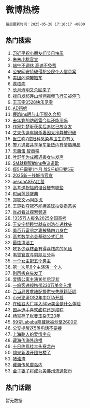 # 微博热榜

`最后更新时间：2025-05-28 17:16:17 +0800`

## 热门搜索

1. [习近平祝小朋友们节日快乐](https://m.weibo.cn/search?containerid=100103type%3D1%26t%3D10%26q%3D%23%E4%B9%A0%E8%BF%91%E5%B9%B3%E7%A5%9D%E5%B0%8F%E6%9C%8B%E5%8F%8B%E4%BB%AC%E8%8A%82%E6%97%A5%E5%BF%AB%E4%B9%90%23&stream_entry_id=51&isnewpage=1&extparam=seat%3D1%26q%3D%2523%25E4%25B9%25A0%25E8%25BF%2591%25E5%25B9%25B3%25E7%25A5%259D%25E5%25B0%258F%25E6%259C%258B%25E5%258F%258B%25E4%25BB%25AC%25E8%258A%2582%25E6%2597%25A5%25E5%25BF%25AB%25E4%25B9%2590%2523%26cate%3D10103%26pos%3D0%26filter_type%3Drealtimehot%26stream_entry_id%3D51%26c_type%3D51%26dgr%3D0%26display_time%3D1748423776%26pre_seqid%3D174842377688291229136)
1. [朱朱小桃官宣](https://m.weibo.cn/search?containerid=100103type%3D1%26t%3D10%26q%3D%23%E6%9C%B1%E6%9C%B1%E5%B0%8F%E6%A1%83%E5%AE%98%E5%AE%A3%23&stream_entry_id=31&isnewpage=1&extparam=seat%3D1%26q%3D%2523%25E6%259C%25B1%25E6%259C%25B1%25E5%25B0%258F%25E6%25A1%2583%25E5%25AE%2598%25E5%25AE%25A3%2523%26realpos%3D1%26pos%3D0%26stream_entry_id%3D31%26band_rank%3D1%26dgr%3D0%26flag%3D1%26filter_type%3Drealtimehot%26lcate%3D5001%26c_type%3D31%26cate%3D5001%26display_time%3D1748423776%26pre_seqid%3D174842377688291229136)
1. [端午不调休 高速不免费](https://m.weibo.cn/search?containerid=100103type%3D1%26t%3D10%26q%3D%E7%AB%AF%E5%8D%88%E4%B8%8D%E8%B0%83%E4%BC%91+%E9%AB%98%E9%80%9F%E4%B8%8D%E5%85%8D%E8%B4%B9&stream_entry_id=31&isnewpage=1&extparam=seat%3D1%26q%3D%25E7%25AB%25AF%25E5%258D%2588%25E4%25B8%258D%25E8%25B0%2583%25E4%25BC%2591%2520%25E9%25AB%2598%25E9%2580%259F%25E4%25B8%258D%25E5%2585%258D%25E8%25B4%25B9%26realpos%3D2%26pos%3D1%26stream_entry_id%3D31%26band_rank%3D2%26dgr%3D0%26flag%3D2%26filter_type%3Drealtimehot%26lcate%3D5001%26c_type%3D31%26cate%3D5001%26display_time%3D1748423776%26pre_seqid%3D174842377688291229136)
1. [公安网安侦破侵犯公民个人信息案](https://m.weibo.cn/search?containerid=100103type%3D1%26t%3D10%26q%3D%23%E5%85%AC%E5%AE%89%E7%BD%91%E5%AE%89%E4%BE%A6%E7%A0%B4%E4%BE%B5%E7%8A%AF%E5%85%AC%E6%B0%91%E4%B8%AA%E4%BA%BA%E4%BF%A1%E6%81%AF%E6%A1%88%23&stream_entry_id=31&isnewpage=1&extparam=seat%3D1%26q%3D%2523%25E5%2585%25AC%25E5%25AE%2589%25E7%25BD%2591%25E5%25AE%2589%25E4%25BE%25A6%25E7%25A0%25B4%25E4%25BE%25B5%25E7%258A%25AF%25E5%2585%25AC%25E6%25B0%2591%25E4%25B8%25AA%25E4%25BA%25BA%25E4%25BF%25A1%25E6%2581%25AF%25E6%25A1%2588%2523%26realpos%3D3%26pos%3D2%26stream_entry_id%3D31%26band_rank%3D3%26dgr%3D0%26flag%3D0%26filter_type%3Drealtimehot%26lcate%3D5001%26c_type%3D31%26cate%3D5001%26display_time%3D1748423776%26pre_seqid%3D174842377688291229136)
1. [美团闪购樊振东](https://m.weibo.cn/search?containerid=100103type%3D1%26t%3D10%26q%3D%23%E7%BE%8E%E5%9B%A2%E9%97%AA%E8%B4%AD%E6%A8%8A%E6%8C%AF%E4%B8%9C%23&stream_entry_id=31&isnewpage=1&extparam=seat%3D1%26q%3D%2523%25E7%25BE%258E%25E5%259B%25A2%25E9%2597%25AA%25E8%25B4%25AD%25E6%25A8%258A%25E6%258C%25AF%25E4%25B8%259C%2523%26dgr%3D0%26pos%3D3%26stream_entry_id%3D31%26band_rank%3D4%26adid%3D287794%26is_ad_pos%3D1%26lcate%3D5001%26topic_ad%3D1%26filter_type%3Drealtimehot%26c_type%3D31%26cate%3D5001%26display_time%3D1748423776%26pre_seqid%3D174842377688291229136)
1. [荔枝病](https://m.weibo.cn/search?containerid=100103type%3D1%26t%3D10%26q%3D%E8%8D%94%E6%9E%9D%E7%97%85&stream_entry_id=31&isnewpage=1&extparam=seat%3D1%26q%3D%25E8%258D%2594%25E6%259E%259D%25E7%2597%2585%26realpos%3D4%26pos%3D4%26stream_entry_id%3D31%26band_rank%3D4%26dgr%3D0%26flag%3D2%26filter_type%3Drealtimehot%26lcate%3D5001%26c_type%3D31%26cate%3D5001%26display_time%3D1748423776%26pre_seqid%3D174842377688291229136)
1. [长月烬明又杀回来了](https://m.weibo.cn/search?containerid=100103type%3D1%26t%3D10%26q%3D%E9%95%BF%E6%9C%88%E7%83%AC%E6%98%8E%E5%8F%88%E6%9D%80%E5%9B%9E%E6%9D%A5%E4%BA%86&stream_entry_id=31&isnewpage=1&extparam=seat%3D1%26q%3D%25E9%2595%25BF%25E6%259C%2588%25E7%2583%25AC%25E6%2598%258E%25E5%258F%2588%25E6%259D%2580%25E5%259B%259E%25E6%259D%25A5%25E4%25BA%2586%26realpos%3D5%26pos%3D5%26stream_entry_id%3D31%26band_rank%3D5%26dgr%3D0%26flag%3D2%26filter_type%3Drealtimehot%26lcate%3D5001%26c_type%3D31%26cate%3D5001%26display_time%3D1748423776%26pre_seqid%3D174842377688291229136)
1. [擅自发祁连山滑翔视频飞行员被停飞](https://m.weibo.cn/search?containerid=100103type%3D1%26t%3D10%26q%3D%23%E6%93%85%E8%87%AA%E5%8F%91%E7%A5%81%E8%BF%9E%E5%B1%B1%E6%BB%91%E7%BF%94%E8%A7%86%E9%A2%91%E9%A3%9E%E8%A1%8C%E5%91%98%E8%A2%AB%E5%81%9C%E9%A3%9E%23&stream_entry_id=31&isnewpage=1&extparam=seat%3D1%26q%3D%2523%25E6%2593%2585%25E8%2587%25AA%25E5%258F%2591%25E7%25A5%2581%25E8%25BF%259E%25E5%25B1%25B1%25E6%25BB%2591%25E7%25BF%2594%25E8%25A7%2586%25E9%25A2%2591%25E9%25A3%259E%25E8%25A1%258C%25E5%2591%2598%25E8%25A2%25AB%25E5%2581%259C%25E9%25A3%259E%2523%26realpos%3D6%26pos%3D6%26stream_entry_id%3D31%26band_rank%3D6%26dgr%3D0%26flag%3D1%26filter_type%3Drealtimehot%26lcate%3D5001%26c_type%3D31%26cate%3D5001%26display_time%3D1748423776%26pre_seqid%3D174842377688291229136)
1. [王玉雯0528快乐见雯](https://m.weibo.cn/search?containerid=100103type%3D1%26t%3D10%26q%3D%23%E7%8E%8B%E7%8E%89%E9%9B%AF0528%E5%BF%AB%E4%B9%90%E8%A7%81%E9%9B%AF%23&stream_entry_id=31&isnewpage=1&extparam=seat%3D1%26q%3D%2523%25E7%258E%258B%25E7%258E%2589%25E9%259B%25AF0528%25E5%25BF%25AB%25E4%25B9%2590%25E8%25A7%2581%25E9%259B%25AF%2523%26dgr%3D0%26pos%3D7%26stream_entry_id%3D31%26band_rank%3D7%26is_ad_pos%3D1%26lcate%3D5001%26filter_type%3Drealtimehot%26adid%3D287885%26c_type%3D31%26cate%3D5001%26display_time%3D1748423776%26pre_seqid%3D174842377688291229136)
1. [AD钙奶](https://m.weibo.cn/search?containerid=100103type%3D1%26t%3D10%26q%3DAD%E9%92%99%E5%A5%B6&stream_entry_id=31&isnewpage=1&extparam=seat%3D1%26q%3DAD%25E9%2592%2599%25E5%25A5%25B6%26realpos%3D7%26pos%3D8%26stream_entry_id%3D31%26band_rank%3D7%26dgr%3D0%26flag%3D0%26filter_type%3Drealtimehot%26lcate%3D5001%26c_type%3D31%26cate%3D5001%26display_time%3D1748423776%26pre_seqid%3D174842377688291229136)
1. [鹿晗ins晒与山下智久合照](https://m.weibo.cn/search?containerid=100103type%3D1%26t%3D10%26q%3D%23%E9%B9%BF%E6%99%97ins%E6%99%92%E4%B8%8E%E5%B1%B1%E4%B8%8B%E6%99%BA%E4%B9%85%E5%90%88%E7%85%A7%23&stream_entry_id=31&isnewpage=1&extparam=seat%3D1%26q%3D%2523%25E9%25B9%25BF%25E6%2599%2597ins%25E6%2599%2592%25E4%25B8%258E%25E5%25B1%25B1%25E4%25B8%258B%25E6%2599%25BA%25E4%25B9%2585%25E5%2590%2588%25E7%2585%25A7%2523%26realpos%3D8%26pos%3D9%26stream_entry_id%3D31%26band_rank%3D8%26dgr%3D0%26flag%3D2%26filter_type%3Drealtimehot%26lcate%3D5001%26c_type%3D31%26cate%3D5001%26display_time%3D1748423776%26pre_seqid%3D174842377688291229136)
1. [去年剩的防晒霜今年还能用吗](https://m.weibo.cn/search?containerid=100103type%3D1%26t%3D10%26q%3D%23%E5%8E%BB%E5%B9%B4%E5%89%A9%E7%9A%84%E9%98%B2%E6%99%92%E9%9C%9C%E4%BB%8A%E5%B9%B4%E8%BF%98%E8%83%BD%E7%94%A8%E5%90%97%23&stream_entry_id=31&isnewpage=1&extparam=seat%3D1%26q%3D%2523%25E5%258E%25BB%25E5%25B9%25B4%25E5%2589%25A9%25E7%259A%2584%25E9%2598%25B2%25E6%2599%2592%25E9%259C%259C%25E4%25BB%258A%25E5%25B9%25B4%25E8%25BF%2598%25E8%2583%25BD%25E7%2594%25A8%25E5%2590%2597%2523%26realpos%3D9%26pos%3D10%26stream_entry_id%3D31%26band_rank%3D9%26dgr%3D0%26flag%3D0%26filter_type%3Drealtimehot%26lcate%3D5001%26c_type%3D31%26cate%3D5001%26display_time%3D1748423776%26pre_seqid%3D174842377688291229136)
1. [作家刘楚昕获奖后追忆已故女友](https://m.weibo.cn/search?containerid=100103type%3D1%26t%3D10%26q%3D%23%E4%BD%9C%E5%AE%B6%E5%88%98%E6%A5%9A%E6%98%95%E8%8E%B7%E5%A5%96%E5%90%8E%E8%BF%BD%E5%BF%86%E5%B7%B2%E6%95%85%E5%A5%B3%E5%8F%8B%23&stream_entry_id=31&isnewpage=1&extparam=seat%3D1%26q%3D%2523%25E4%25BD%259C%25E5%25AE%25B6%25E5%2588%2598%25E6%25A5%259A%25E6%2598%2595%25E8%258E%25B7%25E5%25A5%2596%25E5%2590%258E%25E8%25BF%25BD%25E5%25BF%2586%25E5%25B7%25B2%25E6%2595%2585%25E5%25A5%25B3%25E5%258F%258B%2523%26realpos%3D10%26pos%3D11%26stream_entry_id%3D31%26band_rank%3D10%26dgr%3D0%26flag%3D1%26filter_type%3Drealtimehot%26lcate%3D5001%26c_type%3D31%26cate%3D5001%26display_time%3D1748423776%26pre_seqid%3D174842377688291229136)
1. [丈夫伪造车祸杀妻因太冷静被识破](https://m.weibo.cn/search?containerid=100103type%3D1%26t%3D10%26q%3D%23%E4%B8%88%E5%A4%AB%E4%BC%AA%E9%80%A0%E8%BD%A6%E7%A5%B8%E6%9D%80%E5%A6%BB%E5%9B%A0%E5%A4%AA%E5%86%B7%E9%9D%99%E8%A2%AB%E8%AF%86%E7%A0%B4%23&stream_entry_id=31&isnewpage=1&extparam=seat%3D1%26q%3D%2523%25E4%25B8%2588%25E5%25A4%25AB%25E4%25BC%25AA%25E9%2580%25A0%25E8%25BD%25A6%25E7%25A5%25B8%25E6%259D%2580%25E5%25A6%25BB%25E5%259B%25A0%25E5%25A4%25AA%25E5%2586%25B7%25E9%259D%2599%25E8%25A2%25AB%25E8%25AF%2586%25E7%25A0%25B4%2523%26realpos%3D11%26pos%3D12%26stream_entry_id%3D31%26band_rank%3D11%26dgr%3D0%26flag%3D1%26filter_type%3Drealtimehot%26lcate%3D5001%26c_type%3D31%26cate%3D5001%26display_time%3D1748423776%26pre_seqid%3D174842377688291229136)
1. [医生称7成妇科感染与卫生巾有关](https://m.weibo.cn/search?containerid=100103type%3D1%26t%3D10%26q%3D%23%E5%8C%BB%E7%94%9F%E7%A7%B07%E6%88%90%E5%A6%87%E7%A7%91%E6%84%9F%E6%9F%93%E4%B8%8E%E5%8D%AB%E7%94%9F%E5%B7%BE%E6%9C%89%E5%85%B3%23&stream_entry_id=31&isnewpage=1&extparam=seat%3D1%26q%3D%2523%25E5%258C%25BB%25E7%2594%259F%25E7%25A7%25B07%25E6%2588%2590%25E5%25A6%2587%25E7%25A7%2591%25E6%2584%259F%25E6%259F%2593%25E4%25B8%258E%25E5%258D%25AB%25E7%2594%259F%25E5%25B7%25BE%25E6%259C%2589%25E5%2585%25B3%2523%26realpos%3D12%26pos%3D13%26stream_entry_id%3D31%26band_rank%3D12%26dgr%3D0%26flag%3D0%26filter_type%3Drealtimehot%26lcate%3D5001%26c_type%3D31%26cate%3D5001%26display_time%3D1748423776%26pre_seqid%3D174842377688291229136)
1. [警方通报共享单车坐垫内有情趣用品](https://m.weibo.cn/search?containerid=100103type%3D1%26t%3D10%26q%3D%23%E8%AD%A6%E6%96%B9%E9%80%9A%E6%8A%A5%E5%85%B1%E4%BA%AB%E5%8D%95%E8%BD%A6%E5%9D%90%E5%9E%AB%E5%86%85%E6%9C%89%E6%83%85%E8%B6%A3%E7%94%A8%E5%93%81%23&stream_entry_id=31&isnewpage=1&extparam=seat%3D1%26q%3D%2523%25E8%25AD%25A6%25E6%2596%25B9%25E9%2580%259A%25E6%258A%25A5%25E5%2585%25B1%25E4%25BA%25AB%25E5%258D%2595%25E8%25BD%25A6%25E5%259D%2590%25E5%259E%25AB%25E5%2586%2585%25E6%259C%2589%25E6%2583%2585%25E8%25B6%25A3%25E7%2594%25A8%25E5%2593%2581%2523%26realpos%3D13%26pos%3D14%26stream_entry_id%3D31%26band_rank%3D13%26dgr%3D0%26flag%3D0%26filter_type%3Drealtimehot%26lcate%3D5001%26c_type%3D31%26cate%3D5001%26display_time%3D1748423776%26pre_seqid%3D174842377688291229136)
1. [无菌蛋 智商税](https://m.weibo.cn/search?containerid=100103type%3D1%26t%3D10%26q%3D%E6%97%A0%E8%8F%8C%E8%9B%8B+%E6%99%BA%E5%95%86%E7%A8%8E&stream_entry_id=31&isnewpage=1&extparam=seat%3D1%26q%3D%25E6%2597%25A0%25E8%258F%258C%25E8%259B%258B%2520%25E6%2599%25BA%25E5%2595%2586%25E7%25A8%258E%26realpos%3D14%26pos%3D15%26stream_entry_id%3D31%26band_rank%3D14%26dgr%3D0%26flag%3D0%26filter_type%3Drealtimehot%26lcate%3D5001%26c_type%3D31%26cate%3D5001%26display_time%3D1748423776%26pre_seqid%3D174842377688291229136)
1. [叶舒华为成都遇害女生发声](https://m.weibo.cn/search?containerid=100103type%3D1%26t%3D10%26q%3D%23%E5%8F%B6%E8%88%92%E5%8D%8E%E4%B8%BA%E6%88%90%E9%83%BD%E9%81%87%E5%AE%B3%E5%A5%B3%E7%94%9F%E5%8F%91%E5%A3%B0%23&stream_entry_id=31&isnewpage=1&extparam=seat%3D1%26q%3D%2523%25E5%258F%25B6%25E8%2588%2592%25E5%258D%258E%25E4%25B8%25BA%25E6%2588%2590%25E9%2583%25BD%25E9%2581%2587%25E5%25AE%25B3%25E5%25A5%25B3%25E7%2594%259F%25E5%258F%2591%25E5%25A3%25B0%2523%26realpos%3D15%26pos%3D16%26stream_entry_id%3D31%26band_rank%3D15%26dgr%3D0%26flag%3D1%26filter_type%3Drealtimehot%26lcate%3D5001%26c_type%3D31%26cate%3D5001%26display_time%3D1748423776%26pre_seqid%3D174842377688291229136)
1. [SM就柳智敏ins争议道歉](https://m.weibo.cn/search?containerid=100103type%3D1%26t%3D10%26q%3D%23SM%E5%B0%B1%E6%9F%B3%E6%99%BA%E6%95%8Fins%E4%BA%89%E8%AE%AE%E9%81%93%E6%AD%89%23&stream_entry_id=31&isnewpage=1&extparam=seat%3D1%26q%3D%2523SM%25E5%25B0%25B1%25E6%259F%25B3%25E6%2599%25BA%25E6%2595%258Fins%25E4%25BA%2589%25E8%25AE%25AE%25E9%2581%2593%25E6%25AD%2589%2523%26realpos%3D16%26pos%3D17%26stream_entry_id%3D31%26band_rank%3D16%26dgr%3D0%26flag%3D0%26filter_type%3Drealtimehot%26lcate%3D5001%26c_type%3D31%26cate%3D5001%26display_time%3D1748423776%26pre_seqid%3D174842377688291229136)
1. [瘦5斤需要1个月 胖5斤却只要5天](https://m.weibo.cn/search?containerid=100103type%3D1%26t%3D10%26q%3D%E7%98%A65%E6%96%A4%E9%9C%80%E8%A6%811%E4%B8%AA%E6%9C%88+%E8%83%965%E6%96%A4%E5%8D%B4%E5%8F%AA%E8%A6%815%E5%A4%A9&stream_entry_id=31&isnewpage=1&extparam=seat%3D1%26q%3D%25E7%2598%25A65%25E6%2596%25A4%25E9%259C%2580%25E8%25A6%25811%25E4%25B8%25AA%25E6%259C%2588%2520%25E8%2583%25965%25E6%2596%25A4%25E5%258D%25B4%25E5%258F%25AA%25E8%25A6%25815%25E5%25A4%25A9%26realpos%3D17%26pos%3D18%26stream_entry_id%3D31%26band_rank%3D17%26dgr%3D0%26flag%3D0%26filter_type%3Drealtimehot%26lcate%3D5001%26c_type%3D31%26cate%3D5001%26display_time%3D1748423776%26pre_seqid%3D174842377688291229136)
1. [2025新一线城市官宣](https://m.weibo.cn/search?containerid=100103type%3D1%26t%3D10%26q%3D%232025%E6%96%B0%E4%B8%80%E7%BA%BF%E5%9F%8E%E5%B8%82%E5%AE%98%E5%AE%A3%23&stream_entry_id=31&isnewpage=1&extparam=seat%3D1%26q%3D%25232025%25E6%2596%25B0%25E4%25B8%2580%25E7%25BA%25BF%25E5%259F%258E%25E5%25B8%2582%25E5%25AE%2598%25E5%25AE%25A3%2523%26realpos%3D18%26pos%3D19%26stream_entry_id%3D31%26band_rank%3D18%26dgr%3D0%26flag%3D0%26filter_type%3Drealtimehot%26lcate%3D5001%26c_type%3D31%26cate%3D5001%26display_time%3D1748423776%26pre_seqid%3D174842377688291229136)
1. [aespaASEA红毯](https://m.weibo.cn/search?containerid=100103type%3D1%26t%3D10%26q%3D%23aespaASEA%E7%BA%A2%E6%AF%AF%23&stream_entry_id=31&isnewpage=1&extparam=seat%3D1%26q%3D%2523aespaASEA%25E7%25BA%25A2%25E6%25AF%25AF%2523%26realpos%3D19%26pos%3D20%26stream_entry_id%3D31%26band_rank%3D19%26dgr%3D0%26flag%3D1%26filter_type%3Drealtimehot%26lcate%3D5001%26c_type%3D31%26cate%3D5001%26display_time%3D1748423776%26pre_seqid%3D174842377688291229136)
1. [高考送祝福的谐音梗有哪些](https://m.weibo.cn/search?containerid=100103type%3D1%26t%3D10%26q%3D%23%E9%AB%98%E8%80%83%E9%80%81%E7%A5%9D%E7%A6%8F%E7%9A%84%E8%B0%90%E9%9F%B3%E6%A2%97%E6%9C%89%E5%93%AA%E4%BA%9B%23&stream_entry_id=31&isnewpage=1&extparam=seat%3D1%26q%3D%2523%25E9%25AB%2598%25E8%2580%2583%25E9%2580%2581%25E7%25A5%259D%25E7%25A6%258F%25E7%259A%2584%25E8%25B0%2590%25E9%259F%25B3%25E6%25A2%2597%25E6%259C%2589%25E5%2593%25AA%25E4%25BA%259B%2523%26realpos%3D20%26pos%3D21%26stream_entry_id%3D31%26band_rank%3D20%26is_ai_ask%3D1%26dgr%3D0%26flag%3D1%26filter_type%3Drealtimehot%26lcate%3D5001%26c_type%3D31%26cate%3D5001%26display_time%3D1748423776%26pre_seqid%3D174842377688291229136)
1. [时尚芭莎盛典](https://m.weibo.cn/search?containerid=100103type%3D1%26t%3D10%26q%3D%E6%97%B6%E5%B0%9A%E8%8A%AD%E8%8E%8E%E7%9B%9B%E5%85%B8&stream_entry_id=31&isnewpage=1&extparam=seat%3D1%26q%3D%25E6%2597%25B6%25E5%25B0%259A%25E8%258A%25AD%25E8%258E%258E%25E7%259B%259B%25E5%2585%25B8%26realpos%3D21%26pos%3D22%26stream_entry_id%3D31%26band_rank%3D21%26dgr%3D0%26flag%3D0%26filter_type%3Drealtimehot%26lcate%3D5001%26c_type%3D31%26cate%3D5001%26display_time%3D1748423776%26pre_seqid%3D174842377688291229136)
1. [郑钦文vs阿朗戈](https://m.weibo.cn/search?containerid=100103type%3D1%26t%3D10%26q%3D%23%E9%83%91%E9%92%A6%E6%96%87vs%E9%98%BF%E6%9C%97%E6%88%88%23&stream_entry_id=31&isnewpage=1&extparam=seat%3D1%26q%3D%2523%25E9%2583%2591%25E9%2592%25A6%25E6%2596%2587vs%25E9%2598%25BF%25E6%259C%2597%25E6%2588%2588%2523%26realpos%3D22%26pos%3D23%26stream_entry_id%3D31%26band_rank%3D22%26dgr%3D0%26flag%3D1%26filter_type%3Drealtimehot%26lcate%3D5001%26c_type%3D31%26cate%3D5001%26display_time%3D1748423776%26pre_seqid%3D174842377688291229136)
1. [王楚钦夺冠不能掩盖球拍受损恶劣](https://m.weibo.cn/search?containerid=100103type%3D1%26t%3D10%26q%3D%23%E7%8E%8B%E6%A5%9A%E9%92%A6%E5%A4%BA%E5%86%A0%E4%B8%8D%E8%83%BD%E6%8E%A9%E7%9B%96%E7%90%83%E6%8B%8D%E5%8F%97%E6%8D%9F%E6%81%B6%E5%8A%A3%23&stream_entry_id=31&isnewpage=1&extparam=seat%3D1%26q%3D%2523%25E7%258E%258B%25E6%25A5%259A%25E9%2592%25A6%25E5%25A4%25BA%25E5%2586%25A0%25E4%25B8%258D%25E8%2583%25BD%25E6%258E%25A9%25E7%259B%2596%25E7%2590%2583%25E6%258B%258D%25E5%258F%2597%25E6%258D%259F%25E6%2581%25B6%25E5%258A%25A3%2523%26realpos%3D23%26pos%3D24%26stream_entry_id%3D31%26band_rank%3D23%26dgr%3D0%26flag%3D0%26filter_type%3Drealtimehot%26lcate%3D5001%26c_type%3D31%26cate%3D5001%26display_time%3D1748423776%26pre_seqid%3D174842377688291229136)
1. [肖战看过探索频道](https://m.weibo.cn/search?containerid=100103type%3D1%26t%3D10%26q%3D%23%E8%82%96%E6%88%98%E7%9C%8B%E8%BF%87%E6%8E%A2%E7%B4%A2%E9%A2%91%E9%81%93%23&stream_entry_id=31&isnewpage=1&extparam=seat%3D1%26q%3D%2523%25E8%2582%2596%25E6%2588%2598%25E7%259C%258B%25E8%25BF%2587%25E6%258E%25A2%25E7%25B4%25A2%25E9%25A2%2591%25E9%2581%2593%2523%26realpos%3D24%26pos%3D25%26stream_entry_id%3D31%26band_rank%3D24%26dgr%3D0%26flag%3D1%26filter_type%3Drealtimehot%26lcate%3D5001%26c_type%3D31%26cate%3D5001%26display_time%3D1748423776%26pre_seqid%3D174842377688291229136)
1. [1335万人报名2025全国高考](https://m.weibo.cn/search?containerid=100103type%3D1%26t%3D10%26q%3D%231335%E4%B8%87%E4%BA%BA%E6%8A%A5%E5%90%8D2025%E5%85%A8%E5%9B%BD%E9%AB%98%E8%80%83%23&stream_entry_id=31&isnewpage=1&extparam=seat%3D1%26q%3D%25231335%25E4%25B8%2587%25E4%25BA%25BA%25E6%258A%25A5%25E5%2590%258D2025%25E5%2585%25A8%25E5%259B%25BD%25E9%25AB%2598%25E8%2580%2583%2523%26realpos%3D25%26pos%3D26%26stream_entry_id%3D31%26band_rank%3D25%26dgr%3D0%26flag%3D0%26filter_type%3Drealtimehot%26lcate%3D5001%26c_type%3D31%26cate%3D5001%26display_time%3D1748423776%26pre_seqid%3D174842377688291229136)
1. [王安宇想睡觉就有刘浩存递枕头](https://m.weibo.cn/search?containerid=100103type%3D1%26t%3D10%26q%3D%E7%8E%8B%E5%AE%89%E5%AE%87%E6%83%B3%E7%9D%A1%E8%A7%89%E5%B0%B1%E6%9C%89%E5%88%98%E6%B5%A9%E5%AD%98%E9%80%92%E6%9E%95%E5%A4%B4&stream_entry_id=31&isnewpage=1&extparam=seat%3D1%26q%3D%25E7%258E%258B%25E5%25AE%2589%25E5%25AE%2587%25E6%2583%25B3%25E7%259D%25A1%25E8%25A7%2589%25E5%25B0%25B1%25E6%259C%2589%25E5%2588%2598%25E6%25B5%25A9%25E5%25AD%2598%25E9%2580%2592%25E6%259E%2595%25E5%25A4%25B4%26realpos%3D26%26pos%3D27%26stream_entry_id%3D31%26band_rank%3D26%26dgr%3D0%26flag%3D1%26filter_type%3Drealtimehot%26lcate%3D5001%26c_type%3D31%26cate%3D5001%26display_time%3D1748423776%26pre_seqid%3D174842377688291229136)
1. [美百万富翁之妻被捅四刀身亡](https://m.weibo.cn/search?containerid=100103type%3D1%26t%3D10%26q%3D%E7%BE%8E%E7%99%BE%E4%B8%87%E5%AF%8C%E7%BF%81%E4%B9%8B%E5%A6%BB%E8%A2%AB%E6%8D%85%E5%9B%9B%E5%88%80%E8%BA%AB%E4%BA%A1&stream_entry_id=31&isnewpage=1&extparam=seat%3D1%26q%3D%25E7%25BE%258E%25E7%2599%25BE%25E4%25B8%2587%25E5%25AF%258C%25E7%25BF%2581%25E4%25B9%258B%25E5%25A6%25BB%25E8%25A2%25AB%25E6%258D%2585%25E5%259B%259B%25E5%2588%2580%25E8%25BA%25AB%25E4%25BA%25A1%26realpos%3D27%26pos%3D28%26stream_entry_id%3D31%26band_rank%3D27%26dgr%3D0%26flag%3D1%26filter_type%3Drealtimehot%26lcate%3D5001%26c_type%3D31%26cate%3D5001%26display_time%3D1748423776%26pre_seqid%3D174842377688291229136)
1. [高考数学必会基础公式汇总](https://m.weibo.cn/search?containerid=100103type%3D1%26t%3D10%26q%3D%E9%AB%98%E8%80%83%E6%95%B0%E5%AD%A6%E5%BF%85%E4%BC%9A%E5%9F%BA%E7%A1%80%E5%85%AC%E5%BC%8F%E6%B1%87%E6%80%BB&stream_entry_id=31&isnewpage=1&extparam=seat%3D1%26q%3D%25E9%25AB%2598%25E8%2580%2583%25E6%2595%25B0%25E5%25AD%25A6%25E5%25BF%2585%25E4%25BC%259A%25E5%259F%25BA%25E7%25A1%2580%25E5%2585%25AC%25E5%25BC%258F%25E6%25B1%2587%25E6%2580%25BB%26realpos%3D28%26pos%3D29%26stream_entry_id%3D31%26band_rank%3D28%26dgr%3D0%26flag%3D1%26filter_type%3Drealtimehot%26lcate%3D5001%26c_type%3D31%26cate%3D5001%26display_time%3D1748423776%26pre_seqid%3D174842377688291229136)
1. [最炫清洁工](https://m.weibo.cn/search?containerid=100103type%3D1%26t%3D10%26q%3D%E6%9C%80%E7%82%AB%E6%B8%85%E6%B4%81%E5%B7%A5&stream_entry_id=31&isnewpage=1&extparam=seat%3D1%26q%3D%25E6%259C%2580%25E7%2582%25AB%25E6%25B8%2585%25E6%25B4%2581%25E5%25B7%25A5%26realpos%3D29%26pos%3D30%26stream_entry_id%3D31%26band_rank%3D29%26dgr%3D0%26flag%3D1%26filter_type%3Drealtimehot%26lcate%3D5001%26c_type%3D31%26cate%3D5001%26display_time%3D1748423776%26pre_seqid%3D174842377688291229136)
1. [吃多少荔枝会有得荔枝病的风险](https://m.weibo.cn/search?containerid=100103type%3D1%26t%3D10%26q%3D%E5%90%83%E5%A4%9A%E5%B0%91%E8%8D%94%E6%9E%9D%E4%BC%9A%E6%9C%89%E5%BE%97%E8%8D%94%E6%9E%9D%E7%97%85%E7%9A%84%E9%A3%8E%E9%99%A9&stream_entry_id=31&isnewpage=1&extparam=seat%3D1%26q%3D%25E5%2590%2583%25E5%25A4%259A%25E5%25B0%2591%25E8%258D%2594%25E6%259E%259D%25E4%25BC%259A%25E6%259C%2589%25E5%25BE%2597%25E8%258D%2594%25E6%259E%259D%25E7%2597%2585%25E7%259A%2584%25E9%25A3%258E%25E9%2599%25A9%26realpos%3D30%26pos%3D31%26stream_entry_id%3D31%26band_rank%3D30%26is_ai_ask%3D1%26dgr%3D0%26flag%3D1%26filter_type%3Drealtimehot%26lcate%3D5001%26c_type%3D31%26cate%3D5001%26display_time%3D1748423776%26pre_seqid%3D174842377688291229136)
1. [韦雪官宣与男朋友分手](https://m.weibo.cn/search?containerid=100103type%3D1%26t%3D10%26q%3D%23%E9%9F%A6%E9%9B%AA%E5%AE%98%E5%AE%A3%E4%B8%8E%E7%94%B7%E6%9C%8B%E5%8F%8B%E5%88%86%E6%89%8B%23&stream_entry_id=31&isnewpage=1&extparam=seat%3D1%26q%3D%2523%25E9%259F%25A6%25E9%259B%25AA%25E5%25AE%2598%25E5%25AE%25A3%25E4%25B8%258E%25E7%2594%25B7%25E6%259C%258B%25E5%258F%258B%25E5%2588%2586%25E6%2589%258B%2523%26realpos%3D31%26pos%3D32%26stream_entry_id%3D31%26band_rank%3D31%26dgr%3D0%26flag%3D0%26filter_type%3Drealtimehot%26lcate%3D5001%26c_type%3D31%26cate%3D5001%26display_time%3D1748423776%26pre_seqid%3D174842377688291229136)
1. [一个女主配五个男主](https://m.weibo.cn/search?containerid=100103type%3D1%26t%3D10%26q%3D%E4%B8%80%E4%B8%AA%E5%A5%B3%E4%B8%BB%E9%85%8D%E4%BA%94%E4%B8%AA%E7%94%B7%E4%B8%BB&stream_entry_id=31&isnewpage=1&extparam=seat%3D1%26q%3D%25E4%25B8%2580%25E4%25B8%25AA%25E5%25A5%25B3%25E4%25B8%25BB%25E9%2585%258D%25E4%25BA%2594%25E4%25B8%25AA%25E7%2594%25B7%25E4%25B8%25BB%26realpos%3D32%26pos%3D33%26stream_entry_id%3D31%26band_rank%3D32%26dgr%3D0%26flag%3D1%26filter_type%3Drealtimehot%26lcate%3D5001%26c_type%3D31%26cate%3D5001%26display_time%3D1748423776%26pre_seqid%3D174842377688291229136)
1. [第一次见6个主演演一个人](https://m.weibo.cn/search?containerid=100103type%3D1%26t%3D10%26q%3D%E7%AC%AC%E4%B8%80%E6%AC%A1%E8%A7%816%E4%B8%AA%E4%B8%BB%E6%BC%94%E6%BC%94%E4%B8%80%E4%B8%AA%E4%BA%BA&stream_entry_id=31&isnewpage=1&extparam=seat%3D1%26q%3D%25E7%25AC%25AC%25E4%25B8%2580%25E6%25AC%25A1%25E8%25A7%25816%25E4%25B8%25AA%25E4%25B8%25BB%25E6%25BC%2594%25E6%25BC%2594%25E4%25B8%2580%25E4%25B8%25AA%25E4%25BA%25BA%26realpos%3D33%26pos%3D34%26stream_entry_id%3D31%26band_rank%3D33%26dgr%3D0%26flag%3D0%26filter_type%3Drealtimehot%26lcate%3D5001%26c_type%3D31%26cate%3D5001%26display_time%3D1748423776%26pre_seqid%3D174842377688291229136)
1. [别再拔白头发了](https://m.weibo.cn/search?containerid=100103type%3D1%26t%3D10%26q%3D%23%E5%88%AB%E5%86%8D%E6%8B%94%E7%99%BD%E5%A4%B4%E5%8F%91%E4%BA%86%23&stream_entry_id=31&isnewpage=1&extparam=seat%3D1%26q%3D%2523%25E5%2588%25AB%25E5%2586%258D%25E6%258B%2594%25E7%2599%25BD%25E5%25A4%25B4%25E5%258F%2591%25E4%25BA%2586%2523%26realpos%3D34%26pos%3D35%26stream_entry_id%3D31%26band_rank%3D34%26dgr%3D0%26flag%3D0%26filter_type%3Drealtimehot%26lcate%3D5001%26c_type%3D31%26cate%3D5001%26display_time%3D1748423776%26pre_seqid%3D174842377688291229136)
1. [爱情公寓主演16年后现状](https://m.weibo.cn/search?containerid=100103type%3D1%26t%3D10%26q%3D%23%E7%88%B1%E6%83%85%E5%85%AC%E5%AF%93%E4%B8%BB%E6%BC%9416%E5%B9%B4%E5%90%8E%E7%8E%B0%E7%8A%B6%23&stream_entry_id=31&isnewpage=1&extparam=seat%3D1%26q%3D%2523%25E7%2588%25B1%25E6%2583%2585%25E5%2585%25AC%25E5%25AF%2593%25E4%25B8%25BB%25E6%25BC%259416%25E5%25B9%25B4%25E5%2590%258E%25E7%258E%25B0%25E7%258A%25B6%2523%26realpos%3D35%26pos%3D36%26stream_entry_id%3D31%26band_rank%3D35%26dgr%3D0%26flag%3D0%26filter_type%3Drealtimehot%26lcate%3D5001%26c_type%3D31%26cate%3D5001%26display_time%3D1748423776%26pre_seqid%3D174842377688291229136)
1. [一旅客违规携带230万美金入境](https://m.weibo.cn/search?containerid=100103type%3D1%26t%3D10%26q%3D%23%E4%B8%80%E6%97%85%E5%AE%A2%E8%BF%9D%E8%A7%84%E6%90%BA%E5%B8%A6230%E4%B8%87%E7%BE%8E%E9%87%91%E5%85%A5%E5%A2%83%23&stream_entry_id=31&isnewpage=1&extparam=seat%3D1%26q%3D%2523%25E4%25B8%2580%25E6%2597%2585%25E5%25AE%25A2%25E8%25BF%259D%25E8%25A7%2584%25E6%2590%25BA%25E5%25B8%25A6230%25E4%25B8%2587%25E7%25BE%258E%25E9%2587%2591%25E5%2585%25A5%25E5%25A2%2583%2523%26realpos%3D36%26pos%3D37%26stream_entry_id%3D31%26band_rank%3D36%26dgr%3D0%26flag%3D1%26filter_type%3Drealtimehot%26lcate%3D5001%26c_type%3D31%26cate%3D5001%26display_time%3D1748423776%26pre_seqid%3D174842377688291229136)
1. [台当局要求陆配提供丧失原籍证明](https://m.weibo.cn/search?containerid=100103type%3D1%26t%3D10%26q%3D%23%E5%8F%B0%E5%BD%93%E5%B1%80%E8%A6%81%E6%B1%82%E9%99%86%E9%85%8D%E6%8F%90%E4%BE%9B%E4%B8%A7%E5%A4%B1%E5%8E%9F%E7%B1%8D%E8%AF%81%E6%98%8E%23&stream_entry_id=31&isnewpage=1&extparam=seat%3D1%26q%3D%2523%25E5%258F%25B0%25E5%25BD%2593%25E5%25B1%2580%25E8%25A6%2581%25E6%25B1%2582%25E9%2599%2586%25E9%2585%258D%25E6%258F%2590%25E4%25BE%259B%25E4%25B8%25A7%25E5%25A4%25B1%25E5%258E%259F%25E7%25B1%258D%25E8%25AF%2581%25E6%2598%258E%2523%26realpos%3D37%26pos%3D38%26stream_entry_id%3D31%26band_rank%3D37%26dgr%3D0%26flag%3D1%26filter_type%3Drealtimehot%26lcate%3D5001%26c_type%3D31%26cate%3D5001%26display_time%3D1748423776%26pre_seqid%3D174842377688291229136)
1. [小米澎湃OS2年中OTA开启](https://m.weibo.cn/search?containerid=100103type%3D1%26t%3D10%26q%3D%23%E5%B0%8F%E7%B1%B3%E6%BE%8E%E6%B9%83OS2%E5%B9%B4%E4%B8%ADOTA%E5%BC%80%E5%90%AF%23&stream_entry_id=31&isnewpage=1&extparam=seat%3D1%26q%3D%2523%25E5%25B0%258F%25E7%25B1%25B3%25E6%25BE%258E%25E6%25B9%2583OS2%25E5%25B9%25B4%25E4%25B8%25ADOTA%25E5%25BC%2580%25E5%2590%25AF%2523%26realpos%3D38%26pos%3D39%26stream_entry_id%3D31%26band_rank%3D38%26dgr%3D0%26flag%3D1%26filter_type%3Drealtimehot%26lcate%3D5001%26c_type%3D31%26cate%3D5001%26display_time%3D1748423776%26pre_seqid%3D174842377688291229136)
1. [在硅谷大厂年入50w美金是什么体验](https://m.weibo.cn/search?containerid=100103type%3D1%26t%3D10%26q%3D%E5%9C%A8%E7%A1%85%E8%B0%B7%E5%A4%A7%E5%8E%82%E5%B9%B4%E5%85%A550w%E7%BE%8E%E9%87%91%E6%98%AF%E4%BB%80%E4%B9%88%E4%BD%93%E9%AA%8C&stream_entry_id=31&isnewpage=1&extparam=seat%3D1%26q%3D%25E5%259C%25A8%25E7%25A1%2585%25E8%25B0%25B7%25E5%25A4%25A7%25E5%258E%2582%25E5%25B9%25B4%25E5%2585%25A550w%25E7%25BE%258E%25E9%2587%2591%25E6%2598%25AF%25E4%25BB%2580%25E4%25B9%2588%25E4%25BD%2593%25E9%25AA%258C%26realpos%3D39%26pos%3D40%26stream_entry_id%3D31%26band_rank%3D39%26dgr%3D0%26flag%3D1%26filter_type%3Drealtimehot%26lcate%3D5001%26c_type%3D31%26cate%3D5001%26display_time%3D1748423776%26pre_seqid%3D174842377688291229136)
1. [国乒选手喜欢甜粽还是咸粽](https://m.weibo.cn/search?containerid=100103type%3D1%26t%3D10%26q%3D%23%E5%9B%BD%E4%B9%92%E9%80%89%E6%89%8B%E5%96%9C%E6%AC%A2%E7%94%9C%E7%B2%BD%E8%BF%98%E6%98%AF%E5%92%B8%E7%B2%BD%23&stream_entry_id=31&isnewpage=1&extparam=seat%3D1%26q%3D%2523%25E5%259B%25BD%25E4%25B9%2592%25E9%2580%2589%25E6%2589%258B%25E5%2596%259C%25E6%25AC%25A2%25E7%2594%259C%25E7%25B2%25BD%25E8%25BF%2598%25E6%2598%25AF%25E5%2592%25B8%25E7%25B2%25BD%2523%26realpos%3D40%26pos%3D41%26stream_entry_id%3D31%26band_rank%3D40%26dgr%3D0%26flag%3D1%26filter_type%3Drealtimehot%26lcate%3D5001%26c_type%3D31%26cate%3D5001%26display_time%3D1748423776%26pre_seqid%3D174842377688291229136)
1. [杨幂存了张曼玉杂志20年](https://m.weibo.cn/search?containerid=100103type%3D1%26t%3D10%26q%3D%E6%9D%A8%E5%B9%82%E5%AD%98%E4%BA%86%E5%BC%A0%E6%9B%BC%E7%8E%89%E6%9D%82%E5%BF%9720%E5%B9%B4&stream_entry_id=31&isnewpage=1&extparam=seat%3D1%26q%3D%25E6%259D%25A8%25E5%25B9%2582%25E5%25AD%2598%25E4%25BA%2586%25E5%25BC%25A0%25E6%259B%25BC%25E7%258E%2589%25E6%259D%2582%25E5%25BF%259720%25E5%25B9%25B4%26realpos%3D41%26pos%3D42%26stream_entry_id%3D31%26band_rank%3D41%26dgr%3D0%26flag%3D0%26filter_type%3Drealtimehot%26lcate%3D5001%26c_type%3D31%26cate%3D5001%26display_time%3D1748423776%26pre_seqid%3D174842377688291229136)
1. [99元Labubu隐藏款被炒至2600元](https://m.weibo.cn/search?containerid=100103type%3D1%26t%3D10%26q%3D%2399%E5%85%83Labubu%E9%9A%90%E8%97%8F%E6%AC%BE%E8%A2%AB%E7%82%92%E8%87%B32600%E5%85%83%23&stream_entry_id=31&isnewpage=1&extparam=seat%3D1%26q%3D%252399%25E5%2585%2583Labubu%25E9%259A%2590%25E8%2597%258F%25E6%25AC%25BE%25E8%25A2%25AB%25E7%2582%2592%25E8%2587%25B32600%25E5%2585%2583%2523%26realpos%3D42%26pos%3D43%26stream_entry_id%3D31%26band_rank%3D42%26dgr%3D0%26flag%3D1%26filter_type%3Drealtimehot%26lcate%3D5001%26c_type%3D31%26cate%3D5001%26display_time%3D1748423776%26pre_seqid%3D174842377688291229136)
1. [公安提醒这5类电话不要接](https://m.weibo.cn/search?containerid=100103type%3D1%26t%3D10%26q%3D%23%E5%85%AC%E5%AE%89%E6%8F%90%E9%86%92%E8%BF%995%E7%B1%BB%E7%94%B5%E8%AF%9D%E4%B8%8D%E8%A6%81%E6%8E%A5%23&stream_entry_id=31&isnewpage=1&extparam=seat%3D1%26q%3D%2523%25E5%2585%25AC%25E5%25AE%2589%25E6%258F%2590%25E9%2586%2592%25E8%25BF%25995%25E7%25B1%25BB%25E7%2594%25B5%25E8%25AF%259D%25E4%25B8%258D%25E8%25A6%2581%25E6%258E%25A5%2523%26realpos%3D43%26pos%3D44%26stream_entry_id%3D31%26band_rank%3D43%26dgr%3D0%26flag%3D1%26filter_type%3Drealtimehot%26lcate%3D5001%26c_type%3D31%26cate%3D5001%26display_time%3D1748423776%26pre_seqid%3D174842377688291229136)
1. [上海路人的爱情字典](https://m.weibo.cn/search?containerid=100103type%3D1%26t%3D10%26q%3D%E4%B8%8A%E6%B5%B7%E8%B7%AF%E4%BA%BA%E7%9A%84%E7%88%B1%E6%83%85%E5%AD%97%E5%85%B8&stream_entry_id=31&isnewpage=1&extparam=seat%3D1%26q%3D%25E4%25B8%258A%25E6%25B5%25B7%25E8%25B7%25AF%25E4%25BA%25BA%25E7%259A%2584%25E7%2588%25B1%25E6%2583%2585%25E5%25AD%2597%25E5%2585%25B8%26realpos%3D44%26pos%3D45%26stream_entry_id%3D31%26band_rank%3D44%26dgr%3D0%26flag%3D1%26filter_type%3Drealtimehot%26lcate%3D5001%26c_type%3D31%26cate%3D5001%26display_time%3D1748423776%26pre_seqid%3D174842377688291229136)
1. [藏海传海外热播](https://m.weibo.cn/search?containerid=100103type%3D1%26t%3D10%26q%3D%23%E8%97%8F%E6%B5%B7%E4%BC%A0%E6%B5%B7%E5%A4%96%E7%83%AD%E6%92%AD%23&stream_entry_id=31&isnewpage=1&extparam=seat%3D1%26q%3D%2523%25E8%2597%258F%25E6%25B5%25B7%25E4%25BC%25A0%25E6%25B5%25B7%25E5%25A4%2596%25E7%2583%25AD%25E6%2592%25AD%2523%26realpos%3D45%26pos%3D46%26stream_entry_id%3D31%26band_rank%3D45%26dgr%3D0%26flag%3D1%26filter_type%3Drealtimehot%26lcate%3D5001%26c_type%3D31%26cate%3D5001%26display_time%3D1748423776%26pre_seqid%3D174842377688291229136)
1. [十日终焉挂羊头赛龙舟](https://m.weibo.cn/search?containerid=100103type%3D1%26t%3D10%26q%3D%E5%8D%81%E6%97%A5%E7%BB%88%E7%84%89%E6%8C%82%E7%BE%8A%E5%A4%B4%E8%B5%9B%E9%BE%99%E8%88%9F&stream_entry_id=31&isnewpage=1&extparam=seat%3D1%26q%3D%25E5%258D%2581%25E6%2597%25A5%25E7%25BB%2588%25E7%2584%2589%25E6%258C%2582%25E7%25BE%258A%25E5%25A4%25B4%25E8%25B5%259B%25E9%25BE%2599%25E8%2588%259F%26realpos%3D46%26pos%3D47%26stream_entry_id%3D31%26band_rank%3D46%26dgr%3D0%26flag%3D1%26filter_type%3Drealtimehot%26lcate%3D5001%26c_type%3D31%26cate%3D5001%26display_time%3D1748423776%26pre_seqid%3D174842377688291229136)
1. [铠来新浪开团扫楼了](https://m.weibo.cn/search?containerid=100103type%3D1%26t%3D10%26q%3D%23%E9%93%A0%E6%9D%A5%E6%96%B0%E6%B5%AA%E5%BC%80%E5%9B%A2%E6%89%AB%E6%A5%BC%E4%BA%86%23&stream_entry_id=31&isnewpage=1&extparam=seat%3D1%26q%3D%2523%25E9%2593%25A0%25E6%259D%25A5%25E6%2596%25B0%25E6%25B5%25AA%25E5%25BC%2580%25E5%259B%25A2%25E6%2589%25AB%25E6%25A5%25BC%25E4%25BA%2586%2523%26realpos%3D47%26pos%3D48%26stream_entry_id%3D31%26band_rank%3D47%26dgr%3D0%26flag%3D1%26filter_type%3Drealtimehot%26lcate%3D5001%26c_type%3D31%26cate%3D5001%26display_time%3D1748423776%26pre_seqid%3D174842377688291229136)
1. [猪油渣](https://m.weibo.cn/search?containerid=100103type%3D1%26t%3D10%26q%3D%E7%8C%AA%E6%B2%B9%E6%B8%A3&stream_entry_id=31&isnewpage=1&extparam=seat%3D1%26q%3D%25E7%258C%25AA%25E6%25B2%25B9%25E6%25B8%25A3%26realpos%3D48%26pos%3D49%26stream_entry_id%3D31%26band_rank%3D48%26dgr%3D0%26flag%3D1%26filter_type%3Drealtimehot%26lcate%3D5001%26c_type%3D31%26cate%3D5001%26display_time%3D1748423776%26pre_seqid%3D174842377688291229136)
1. [藏海传风靡岛内](https://m.weibo.cn/search?containerid=100103type%3D1%26t%3D10%26q%3D%23%E8%97%8F%E6%B5%B7%E4%BC%A0%E9%A3%8E%E9%9D%A1%E5%B2%9B%E5%86%85%23&stream_entry_id=31&isnewpage=1&extparam=seat%3D1%26q%3D%2523%25E8%2597%258F%25E6%25B5%25B7%25E4%25BC%25A0%25E9%25A3%258E%25E9%259D%25A1%25E5%25B2%259B%25E5%2586%2585%2523%26realpos%3D49%26pos%3D50%26stream_entry_id%3D31%26band_rank%3D49%26dgr%3D0%26flag%3D0%26filter_type%3Drealtimehot%26lcate%3D5001%26c_type%3D31%26cate%3D5001%26display_time%3D1748423776%26pre_seqid%3D174842377688291229136)
1. [金子银子将成为美佛州流通货币](https://m.weibo.cn/search?containerid=100103type%3D1%26t%3D10%26q%3D%23%E9%87%91%E5%AD%90%E9%93%B6%E5%AD%90%E5%B0%86%E6%88%90%E4%B8%BA%E7%BE%8E%E4%BD%9B%E5%B7%9E%E6%B5%81%E9%80%9A%E8%B4%A7%E5%B8%81%23&stream_entry_id=31&isnewpage=1&extparam=seat%3D1%26q%3D%2523%25E9%2587%2591%25E5%25AD%2590%25E9%2593%25B6%25E5%25AD%2590%25E5%25B0%2586%25E6%2588%2590%25E4%25B8%25BA%25E7%25BE%258E%25E4%25BD%259B%25E5%25B7%259E%25E6%25B5%2581%25E9%2580%259A%25E8%25B4%25A7%25E5%25B8%2581%2523%26realpos%3D50%26pos%3D51%26stream_entry_id%3D31%26band_rank%3D50%26dgr%3D0%26flag%3D0%26filter_type%3Drealtimehot%26lcate%3D5001%26c_type%3D31%26cate%3D5001%26display_time%3D1748423776%26pre_seqid%3D174842377688291229136)

## 热门话题

暂无数据
